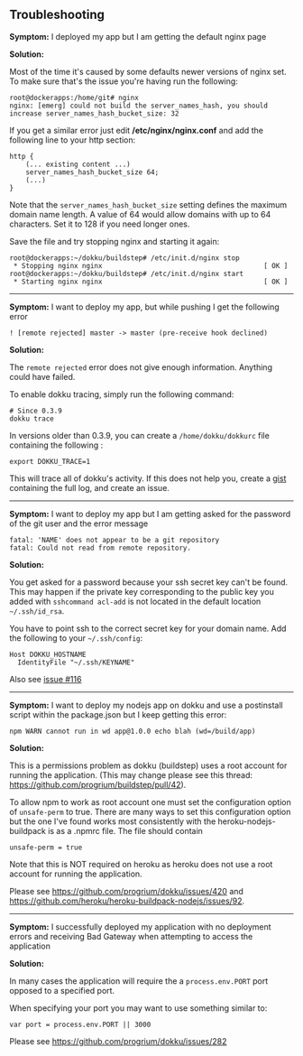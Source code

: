 ## Troubleshooting

__Symptom:__ I deployed my app but I am getting the default nginx page

__Solution:__

Most of the time it's caused by some defaults newer versions of nginx set. To make sure that's the issue you're having run the following:

```
root@dockerapps:/home/git# nginx
nginx: [emerg] could not build the server_names_hash, you should increase server_names_hash_bucket_size: 32
```

If you get a similar error just edit __/etc/nginx/nginx.conf__ and add the following line to your http section:

```
http {
    (... existing content ...)
    server_names_hash_bucket_size 64;
    (...)
}
```

Note that the `server_names_hash_bucket_size` setting defines the maximum domain name length.
A value of 64 would allow domains with up to 64 characters. Set it to 128 if you need longer ones.

Save the file and try stopping nginx and starting it again:

```
root@dockerapps:~/dokku/buildstep# /etc/init.d/nginx stop
 * Stopping nginx nginx                                        [ OK ]
root@dockerapps:~/dokku/buildstep# /etc/init.d/nginx start
 * Starting nginx nginx                                        [ OK ]
```

***

__Symptom:__ I want to deploy my app, but while pushing I get the following error

    ! [remote rejected] master -> master (pre-receive hook declined)

__Solution:__

The `remote rejected` error does not give enough information. Anything could have failed.

To enable dokku tracing, simply run the following command:

    # Since 0.3.9
    dokku trace

In versions older than 0.3.9, you can create a `/home/dokku/dokkurc` file containing the following :

    export DOKKU_TRACE=1

This will trace all of dokku's activity. If this does not help you, create a [gist](https://gist.github.com) containing the full log, and create an issue.

***

__Symptom:__ I want to deploy my app but I am getting asked for the password of the git user and the error message

    fatal: 'NAME' does not appear to be a git repository
    fatal: Could not read from remote repository.

__Solution:__

You get asked for a password because your ssh secret key can't be found. This may happen if the private key corresponding to the public key you added with `sshcommand acl-add` is not located in the default location `~/.ssh/id_rsa`.

You have to point ssh to the correct secret key for your domain name. Add the following to your `~/.ssh/config`:

    Host DOKKU_HOSTNAME
      IdentityFile "~/.ssh/KEYNAME"

Also see [issue #116](https://github.com/progrium/dokku/issues/116)

***

__Symptom:__ I want to deploy my nodejs app on dokku and use a postinstall script within the package.json but I keep getting this error:

    npm WARN cannot run in wd app@1.0.0 echo blah (wd=/build/app)

__Solution:__

This is a permissions problem as dokku (buildstep) uses a root account for running the application. (This may change please see this thread: https://github.com/progrium/buildstep/pull/42).

To allow npm to work as root account one must set the configuration option of ```unsafe-perm``` to true. There are many ways to set this configuration option but the one I've found works most consistently with the heroku-nodejs-buildpack is as a .npmrc file. The file should contain

```
unsafe-perm = true
```

Note that this is NOT required on heroku as heroku does not use a root account for running the application.

Please see https://github.com/progrium/dokku/issues/420 and https://github.com/heroku/heroku-buildpack-nodejs/issues/92.

***

__Symptom:__ I successfully deployed my application with no deployment errors and receiving Bad Gateway when attempting to access the application

__Solution:__

In many cases the application will require the a `process.env.PORT` port opposed to a specified port.

When specifying your port you may want to use something similar to:

    var port = process.env.PORT || 3000

Please see https://github.com/progrium/dokku/issues/282
